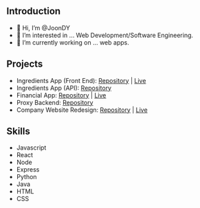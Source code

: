 ## Introduction
- 👋 Hi, I’m @JoonDY
- 👀 I’m interested in ... Web Development/Software Engineering.
- 🌱 I’m currently working on ... web apps.

## Projects
- Ingredients App (Front End): [Repository](https://github.com/JoonDY/ingredients-app) | [Live](https://quizzical-yonath-3acedd.netlify.app/)
- Ingredients App (API): [Repository](https://github.com/JoonDY/cooking-app-api)
- Financial App: [Repository](https://github.com/JoonDY/financial-app) | [Live](https://mystifying-wiles-1197a7.netlify.app/)
- Proxy Backend: [Repository](https://github.com/JoonDY/proxy-backend)
- Company Website Redesign: [Repository](https://github.com/JoonDY/redesign-site) | [Live](https://nifty-neumann-c8ae0d.netlify.app/)

## Skills
- Javascript
- React
- Node
- Express
- Python
- Java
- HTML
- CSS
